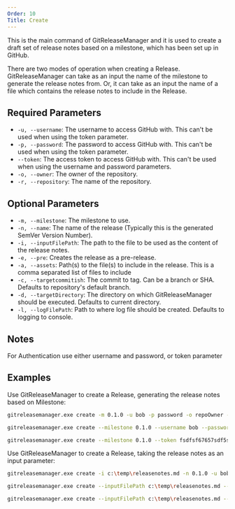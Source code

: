```yaml
---
Order: 10
Title: Create
---
```


This is the main command of GitReleaseManager and it is used to create a draft set of release notes based on a milestone, which has been set up in GitHub.

There are two modes of operation when creating a Release.  GitReleaseManager can take as an input the name of the milestone to generate the release notes from.  Or, it can take as an input the name of a file which contains the release notes to include in the Release.

## **Required Parameters**

* `-u, --username`: The username to access GitHub with.  This can't be used when using the token parameter.
* `-p, --password`: The password to access GitHub with.  This can't be used when using the token parameter.
* `--token`: The access token to access GitHub with.  This can't be used when using the username and password parameters.
* `-o, --owner`: The owner of the repository.
* `-r, --repository`: The name of the repository.

## **Optional Parameters**

* `-m, --milestone`: The milestone to use.
* `-n, --name`: The name of the release (Typically this is the generated SemVer Version Number).
* `-i, --inputFilePath`: The path to the file to be used as the content of the release notes.
* `-e, --pre`: Creates the release as a pre-release.
* `-a, --assets`: Path(s) to the file(s) to include in the release.  This is a comma separated list of files to include
* `-c, --targetcommitish`: The commit to tag. Can be a branch or SHA. Defaults to repository's default branch.
* `-d, --targetDirectory`: The directory on which GitReleaseManager should be executed. Defaults to current directory.
* `-l, --logFilePath`: Path to where log file should be created. Defaults to logging to console.

## **Notes**

For Authentication use either username and password, or token parameter

## **Examples**

Use GitReleaseManager to create a Release, generating the release notes based on Milestone:

```bash
gitreleasemanager.exe create -m 0.1.0 -u bob -p password -o repoOwner -r repo

gitreleasemanager.exe create --milestone 0.1.0 --username bob --password password --owner repoOwner --repository repo

gitreleasemanager.exe create --milestone 0.1.0 --token fsdfsf67657sdf5s7d5f --owner repoOwner --repository repo
```

Use GitReleaseManager to create a Release, taking the release notes as an input parameter:

```bash
gitreleasemanager.exe create -i c:\temp\releasenotes.md -n 0.1.0 -u bob -p password -o repoOwner -r repo

gitreleasemanager.exe create --inputFilePath c:\temp\releasenotes.md --name 0.1.0 --username bob --password password --owner repoOwner --repository repo

gitreleasemanager.exe create --inputFilePath c:\temp\releasenotes.md --name 0.1.0 --token fsdfsf67657sdf5s7d5f --owner repoOwner --repository repo
```
